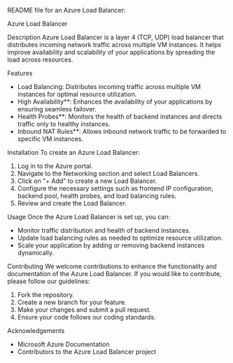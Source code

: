 README file for an Azure Load Balancer:

Azure Load Balancer

Description
Azure Load Balancer is a layer 4 (TCP, UDP) load balancer that distributes incoming network traffic across multiple VM instances. It helps improve availability and scalability of your applications by spreading the load across resources.

Features
- Load Balancing: Distributes incoming traffic across multiple VM instances for optimal resource utilization.
- High Availability**: Enhances the availability of your applications by ensuring seamless failover.
- Health Probes**: Monitors the health of backend instances and directs traffic only to healthy instances.
- Inbound NAT Rules**: Allows inbound network traffic to be forwarded to specific VM instances.

Installation
To create an Azure Load Balancer:
1. Log in to the Azure portal.
2. Navigate to the Networking section and select Load Balancers.
3. Click on "+ Add" to create a new Load Balancer.
4. Configure the necessary settings such as frontend IP configuration, backend pool, health probes, and load balancing rules.
5. Review and create the Load Balancer.

Usage
Once the Azure Load Balancer is set up, you can:
- Monitor traffic distribution and health of backend instances.
- Update load balancing rules as needed to optimize resource utilization.
- Scale your application by adding or removing backend instances dynamically.

Contributing
We welcome contributions to enhance the functionality and documentation of the Azure Load Balancer. If you would like to contribute, please follow our guidelines:

1. Fork the repository.
2. Create a new branch for your feature.
3. Make your changes and submit a pull request.
4. Ensure your code follows our coding standards.

Acknowledgements
- Microsoft Azure Documentation
- Contributors to the Azure Load Balancer project

